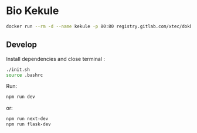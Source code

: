 # Bio Kekule

```sh
docker run --rm -d --name kekule -p 80:80 registry.gitlab.com/xtec/dokbio-kekule
```

## Develop

Install dependencies and close terminal :

```sh
./init.sh
source .bashrc
```


Run:

```sh
npm run dev
```

or:

```sh
npm run next-dev
npm run flask-dev
```